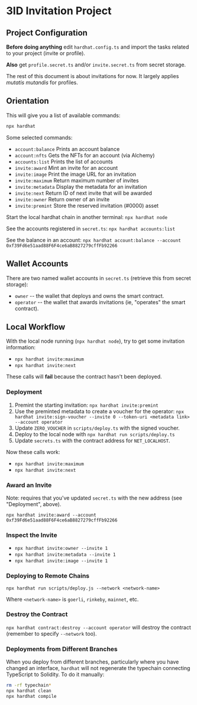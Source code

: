 # 3ID Invitation Project

## Project Configuration

**Before doing anything** edit `hardhat.config.ts` and import the tasks related to your project (invite or profile).

**Also** get `profile.secret.ts` and/or `invite.secret.ts` from secret storage.

The rest of this document is about invitations for now. It largely applies _mutatis mutandis_ for profiles.

## Orientation

This will give you a list of available commands:

```bash
npx hardhat
```

Some selected commands:

*	`account:balance`       Prints an account balance
* `account:nfts`          Gets the NFTs for an account (via Alchemy)
* `accounts:list`         Prints the list of accounts
* `invite:award`          Mint an invite for an account
* `invite:image`          Print the image URL for an invitation
* `invite:maximum`        Return maximum number of invites
* `invite:metadata`       Display the metadata for an invitation
* `invite:next`           Return ID of next invite that will be awarded
* `invite:owner`          Return owner of an invite
* `invite:premint`        Store the reserved invitation (#0000) asset

Start the local hardhat chain in another terminal: `npx hardhat node`

See the accounts registered in `secret.ts`: `npx hardhat accounts:list`

See the balance in an account: `npx hardhat account:balance --account 0xf39Fd6e51aad88F6F4ce6aB8827279cffFb92266`

## Wallet Accounts

There are two named wallet accounts in `secret.ts` (retrieve this from secret storage):

* `owner` -- the wallet that deploys and owns the smart contract.
* `operator` -- the wallet that awards invitations (ie, "operates" the smart contract).

## Local Workflow

With the local node running (`npx hardhat node`), try to get some invitation information:

* `npx hardhat invite:maximum`
* `npx hardhat invite:next`

These calls will **fail** because the contract hasn't been deployed.

### Deployment

1. Premint the starting invitation: `npx hardhat invite:premint`
1. Use the preminted metadata to create a voucher for the operator: `npx hardhat invite:sign-voucher --invite 0 --token-uri <metadata link> --account operator`
2. Update `ZERO_VOUCHER` in `scripts/deploy.ts` with the signed voucher.
3. Deploy to the local node with `npx hardhat run scripts/deploy.ts`
4. Update `secrets.ts` with the contract address for `NET_LOCALHOST`.

Now these calls work:

* `npx hardhat invite:maximum`
* `npx hardhat invite:next`

### Award an Invite

Note: requires that you've updated `secret.ts` with the new address (see "Deployment", above).

`npx hardhat invite:award --account 0xf39Fd6e51aad88F6F4ce6aB8827279cffFb92266`

### Inspect the Invite

* `npx hardhat invite:owner --invite 1`
* `npx hardhat invite:metadata --invite 1`
* `npx hardhat invite:image --invite 1`

### Deploying to Remote Chains

`npx hardhat run scripts/deploy.js --network <network-name>`

Where `<network-name>` is `goerli`, `rinkeby`, `mainnet`, etc.

### Destroy the Contract

`npx hardhat contract:destroy --account operator` will destroy the contract (remember to specify `--network` too).

### Deployments from Different Branches

When you deploy from different branches, particularly where you have
changed an interface, `hardhat` will not regenerate the typechain
connecting TypeScript to Solidity. To do it manually:

```bash
rm -rf typechain*
npx hardhat clean
npx hardhat compile
```
